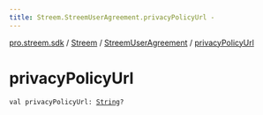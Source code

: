 ```yaml
---
title: Streem.StreemUserAgreement.privacyPolicyUrl - 
---
```


[pro.streem.sdk](../../index.html) / [Streem](../index.html) / [StreemUserAgreement](index.html) / [privacyPolicyUrl](./privacy-policy-url.html)

# privacyPolicyUrl

`val privacyPolicyUrl: `[`String`](https://kotlinlang.org/api/latest/jvm/stdlib/kotlin/-string/index.html)`?`